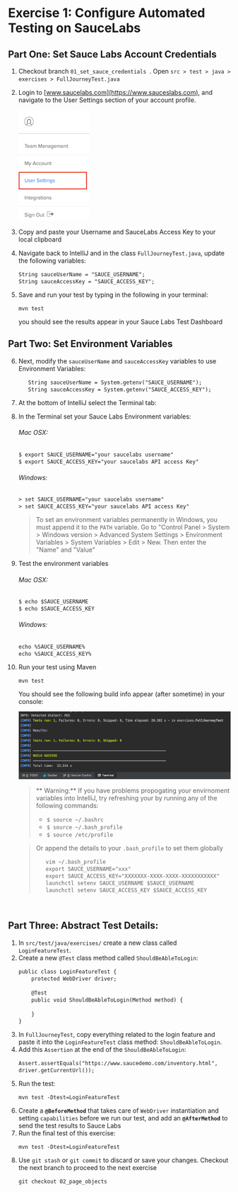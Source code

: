 # Exercise 1: Configure Automated Testing on SauceLabs

## Part One: Set Sauce Labs Account Credentials
1. Checkout branch `01_set_sauce_credentials `. Open `src > test > java > exercises > FullJourneyTest.java`
2. Login to [www.saucelabs.com](https://www.sauceslabs.com), and navigate to the User Settings section of your account profile.
    
    ![User Settings](images/user-settings.png)
    
3. Copy and paste your Username and SauceLabs Access Key to your local clipboard
4. Navigate back to IntelliJ and in the class `FullJourneyTest.java`, update the following variables:
      ```
      String sauceUserName = "SAUCE_USERNAME";
      String sauceAccessKey = "SAUCE_ACCESS_KEY";
      ```
5. Save and run your test by typing in the following in your terminal:
    ```
    mvn test
    ``` 
    you should see the results appear in your Sauce Labs Test Dashboard
    
## Part Two: Set Environment Variables
    
6. Next, modify the `sauceUserName` and `sauceAccessKey` variables to use Environment Variables:

    ```
       String sauceUserName = System.getenv("SAUCE_USERNAME");
       String sauceAccessKey = System.getenv("SAUCE_ACCESS_KEY");
    ```
7. At the bottom of IntelliJ select the Terminal tab:
8. In the Terminal set your Sauce Labs Environment variables:   
   ###### Mac OSX:
   ```
   $ export SAUCE_USERNAME="your saucelabs username"
   $ export SAUCE_ACCESS_KEY="your saucelabs API access Key"
   ```
   ###### Windows:
   ```
   > set SAUCE_USERNAME="your saucelabs username"
   > set SAUCE_ACCESS_KEY="your saucelabs API access Key"
   ```
   > To set an environment variables permanently in Windows, you must append it to the `PATH` variable.
   > Go to "Control Panel > System > Windows version > Advanced System Settings > Environment Variables > System Variables > Edit > New. Then enter the "Name" and "Value"
   
9. Test the environment variables
    ###### Mac OSX:
    ```
    $ echo $SAUCE_USERNAME
    $ echo $SAUCE_ACCESS_KEY
    ```
    ###### Windows:
    ```
    echo %SAUCE_USERNAME%
    echo %SAUCE_ACCESS_KEY%
    ```
10. Run your test using Maven
    ```
    mvn test
    ```
    You should see the following build info appear (after sometime) in your console:
    
    ![Successful Test Build Info](images/ex1-test-build.png)
    > ** Warning:**
    > If you have problems propogating your envirnoment variables into IntelliJ, try refreshing your by running any of the following commands: 
    >  * `$ source ~/.bashrc`
    >  * `$ source ~/.bash_profile`
    >  * `$ source /etc/profile`
    
    > Or append the details to your `.bash_profile` to set them globally
    > ```
    >    vim ~/.bash_profile
    >    export SAUCE_USERNAME="xxx"
    >    export SAUCE_ACCESS_KEY="XXXXXXX-XXXX-XXXX-XXXXXXXXXXX"
    >    launchctl setenv SAUCE_USERNAME $SAUCE_USERNAME
    >    launchctl setenv SAUCE_ACCESS_KEY $SAUCE_ACCESS_KEY
    > ```
  
</br>

## Part Three: Abstract Test Details:
1. In `src/test/java/exercises/` create a new class called `LoginFeatureTest`.
2. Create a new `@Test` class method called `ShouldBeAbleToLogin`:
    ```
    public class LoginFeatureTest {
        protected WebDriver driver;
        
        @Test
        public void ShouldBeAbleToLogin(Method method) {
    
        }
    }
    ```
3. In `FullJourneyTest`, copy everything related to the login feature
    and paste it into the `LoginFeatureTest` class method: `ShouldBeAbleToLogin`.
4. Add this `Assertion` at the end of the `ShouldBeAbleToLogin`:
    ```
    Assert.assertEquals("https://www.saucedemo.com/inventory.html", driver.getCurrentUrl());
    ```
5. Run the test:
    ```
    mvn test -Dtest=LoginFeatureTest
    ```
6. Create a **`@BeforeMethod`** that takes care of `WebDriver` instantiation and setting `capabilities` before we run our test, and add an **`@AfterMethod`** to send the test results to Sauce Labs
7. Run the final test of this exercise:
    ```
    mvn test -Dtest=LoginFeatureTest
    ```
8. Use `git stash` or `git commit` to discard or save your changes. Checkout the next branch to proceed to the next exercise
    ```
    git checkout 02_page_objects
    ```